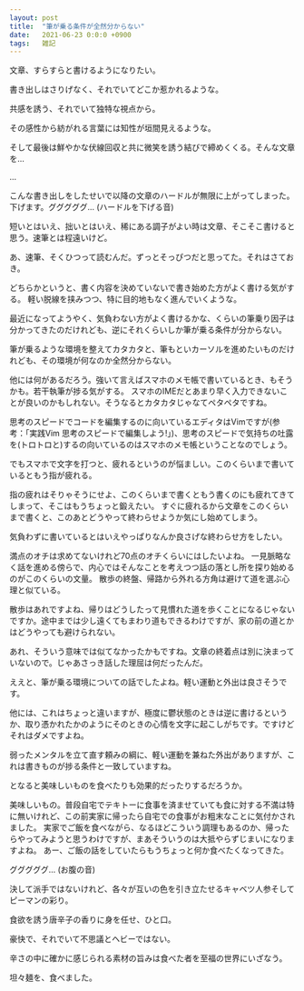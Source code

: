```yaml
---
layout: post
title:  "筆が乗る条件が全然分からない"
date:   2021-06-23 0:0:0 +0900
tags:   雑記
---
```


文章、すらすらと書けるようになりたい。

書き出しはさりげなく、それでいてどこか惹かれるような。

共感を誘う、それでいて独特な視点から。

その感性から紡がれる言葉には知性が垣間見えるような。

そして最後は鮮やかな伏線回収と共に微笑を誘う結びで締めくくる。そんな文章を...

...

こんな書き出しをしたせいで以降の文章のハードルが無限に上がってしまった。下げます。グググググ... (ハードルを下げる音)

短いとはいえ、拙いとはいえ、稀にある調子がよい時は文章、そこそこ書けると思う。速筆とは程遠いけど。

あ、速筆、そくひつって読むんだ。ずっとそっぴつだと思ってた。それはさておき。

どちらかというと、書く内容を決めていないで書き始めた方がよく書ける気がする。
軽い脱線を挟みつつ、特に目的地もなく進んでいくような。

最近になってようやく、気負わない方がよく書けるかな、くらいの筆乗り因子は分かってきたのだけれども、逆にそれくらいしか筆が乗る条件が分からない。

筆が乗るような環境を整えてカタカタと、筆もといカーソルを進めたいものだけれども、その環境が何なのか全然分からない。

他には何があるだろう。強いて言えばスマホのメモ帳で書いているとき、もそうかも。若干執筆が捗る気がする。
スマホのIMEだとあまり早く入力できないことが良いのかもしれない。そうなるとカタカタじゃなてペタペタですね。

思考のスピードでコードを編集するのに向いているエディタはVimですが(参考：｢実践Vim 思考のスピードで編集しよう!｣)、思考のスピードで気持ちの吐露を(トロトロと)するの向いているのはスマホのメモ帳ということなのでしょう。

でもスマホで文字を打つと、疲れるというのが悩ましい。このくらいまで書いているともう指が疲れる。

指の疲れはそりゃそうにせよ、このくらいまで書くともう書くのにも疲れてきてしまって、そこはもうちょっと鍛えたい。
すぐに疲れるから文章をこのくらいまで書くと、このあとどうやって終わらせようか気にし始めてしまう。

気負わずに書いているとはいえやっぱりなんか良さげな終わらせ方をしたい。

満点のオチは求めてないけれど70点のオチくらいにはしたいよね。
一見脈略なく話を進める傍らで、内心ではそんなことを考えつつ話の落とし所を探り始めるのがこのくらいの文量。
散歩の終盤、帰路から外れる方角は避けて道を選ぶ心理と似ている。

散歩はあれですよね、帰りはどうしたって見慣れた道を歩くことになるじゃないですか。途中までは少し遠くてもまわり道もできるわけですが、家の前の道とかはどうやっても避けられない。

あれ、そういう意味では似てなかったかもですね。文章の終着点は別に決まっていないので。じゃあさっき話した理屈は何だったんだ。

ええと、筆が乗る環境についての話でしたよね。軽い運動と外出は良さそうです。

他には、これはちょっと違いますが、極度に鬱状態のときは逆に書けるというか、取り憑かれたかのようにそのときの心情を文字に起こしがちです。ですけどそれはダメですよね。

弱ったメンタルを立て直す頼みの綱に、軽い運動を兼ねた外出がありますが、これは書きものが捗る条件と一致していますね。

となると美味しいものを食べたりも効果的だったりするだろうか。

美味しいもの。普段自宅でテキトーに食事を済ませていても食に対する不満は特に無いけれど、この前実家に帰ったら自宅での食事がお粗末なことに気付かされました。
実家でご飯を食べながら、なるほどこういう調理もあるのか、帰ったらやってみようと思うわけですが、まあそういうのは大抵やらずじまいになりますよね。
あー、ご飯の話をしていたらもうちょっと何か食べたくなってきた。

グググググ... (お腹の音)

決して派手ではないけれど、各々が互いの色を引き立たせるキャベツ人参そしてピーマンの彩り。

食欲を誘う唐辛子の香りに身を任せ、ひと口。

豪快で、それでいて不思議とヘビーではない。

辛さの中に確かに感じられる素材の旨みは食べた者を至福の世界にいざなう。

坦々麺を、食べました。

